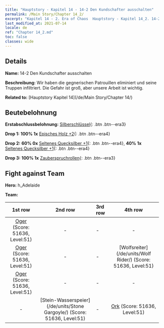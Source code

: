 ```yaml
---
title: "Hauptstory - Kapitel 14 - 14-2 Den Kundschafter ausschalten"
permalink: /Main Story/Chapter 14_2/
excerpt: "Kapitel 14 - 2. Era of Chaos  Hauptstory - Kapitel 14_2. 14-2 Den Kundschafter ausschalten"
last_modified_at: 2021-07-14
locale: de
ref: "Chapter 14_2.md"
toc: false
classes: wide
---
```


## Details

 **Name:** 14-2 Den Kundschafter ausschalten

 **Beschreibung:** Wir haben die gegnerischen Patrouillen eliminiert und seine Truppen infiltriert. Die Gefahr ist groß, aber unsere Arbeit ist wichtig.

 **Related to:** [Hauptstory Kapitel 14](/de/Main Story/Chapter 14/)

## Beutebelohnung

 **Erstabschlussbelohnung:** [Silberschlüssel](/ItemsDE/con_693/){: .btn .btn--era3}

 **Drop 1:** **100% 1x** [Episches Holz +2](/ItemsDE/mat_48/){: .btn .btn--era4}

 **Drop 2:** **60% 0x** [Seltenes Quecksilber +1](/ItemsDE/mat_42/){: .btn .btn--era4}, **40% 1x** [Seltenes Quecksilber +1](/ItemsDE/mat_42/){: .btn .btn--era4}

 **Drop 3:** **100% 1x** [Zauberspruchrollen](/ItemsDE/con_694/){: .btn .btn--era3}


## Fight against Team
 **Hero:** h_Adelaide

 **Team:**


  | 1st row | 2nd row | 3rd row | 4th row |
  |:----:|:----:|:----|:----:|
  | [Oger](/de/units/Ogre/) (Score: 51636, Level:51)  | - | - | - |
  | [Oger](/de/units/Ogre/) (Score: 51636, Level:51)  | - | - | [Wolfsreiter](/de/units/Wolf Rider/) (Score: 51636, Level:51)  |
  | [Oger](/de/units/Ogre/) (Score: 51636, Level:51)  | - | - | - |
  | - | [Stein-Wasserspeier](/de/units/Stone Gargoyle/) (Score: 51636, Level:51)  | - | [Ork](/de/units/Orc/) (Score: 51636, Level:51)  |


